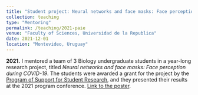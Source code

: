 ```yaml
---
title: "Student project: Neural networks and face masks: Face perception during COVID-19"
collection: teaching
type: "Mentoring"
permalink: /teaching/2021-paie
venue: "Faculty of Sciences, Universidad de la Republica"
date: 2021-12-01
location: "Montevideo, Uruguay"
---
```


**2021.** I mentored a team of 3 Biology undergraduate students
in a year-long research project, titled
*Neural networks and face masks: Face perception during COVID-19*.
The students were awarded a grant for the project by the
[Program of Support for Student Research](https://www.fing.edu.uy/inco/proyectos/paie/),
and they presented their results at the 2021 program conference.
[Link to the poster](/files/teaching/mentoring/posterfinalpaie.png).

